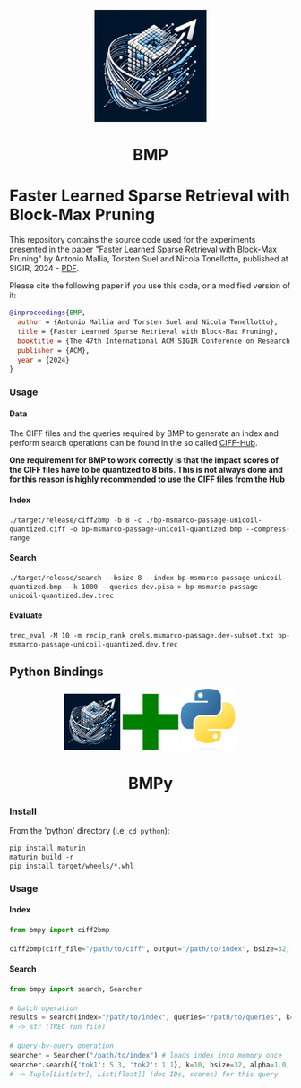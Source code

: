 <p align="center">
    <img width="200px" src="img/logo.jpg" />
    <h1 align="center">BMP</h1>
</p>

# Faster Learned Sparse Retrieval with Block-Max Pruning

This repository contains the source code used for the experiments presented in the paper "Faster Learned Sparse Retrieval with Block-Max Pruning" by Antonio Mallia, Torsten Suel and Nicola Tonellotto, published at SIGIR, 2024 - [PDF](https://arxiv.org/pdf/2405.01117). 

Please cite the following paper if you use this code, or a modified version of it:

```bibtex
@inproceedings{BMP,
  author = {Antonio Mallia and Torsten Suel and Nicola Tonellotto},
  title = {Faster Learned Sparse Retrieval with Block-Max Pruning},
  booktitle = {The 47th International ACM SIGIR Conference on Research and Development in Information Retrieval ({SIGIR})},
  publisher = {ACM},
  year = {2024}
}
```

### Usage

#### Data
The CIFF files and the queries required by BMP to generate an index and perform search operations can be found in the so called [CIFF-Hub](https://github.com/pisa-engine/ciff-hub/tree/main).

**One requirement for BMP to work correctly is that the impact scores of the CIFF files have to be quantized to 8 bits. This is not always done and for this reason is highly recommended to use the CIFF files from the Hub**

#### Index
```
./target/release/ciff2bmp -b 8 -c ./bp-msmarco-passage-unicoil-quantized.ciff -o bp-msmarco-passage-unicoil-quantized.bmp --compress-range
```
#### Search
```
./target/release/search --bsize 8 --index bp-msmarco-passage-unicoil-quantized.bmp --k 1000 --queries dev.pisa > bp-msmarco-passage-unicoil-quantized.dev.trec
```
#### Evaluate
```
trec_eval -M 10 -m recip_rank qrels.msmarco-passage.dev-subset.txt bp-msmarco-passage-unicoil-quantized.dev.trec
```

## Python Bindings

<p align="center">
    <img width="100px" src="./img/logo.jpg" />
    <img width="100px" src="./img/plus.png" />
    <img width="100px" src="./img/python.png" />
    <h1 align="center">BMPy</h1>
</p>

### Install

From the 'python' directory (i.e, `cd python`):

```
pip install maturin
maturin build -r
pip install target/wheels/*.whl
```

### Usage
#### Index
```python
from bmpy import ciff2bmp

ciff2bmp(ciff_file="/path/to/ciff", output="/path/to/index", bsize=32, compress_range=False)
```
#### Search

```python
from bmpy import search, Searcher

# batch operation
results = search(index="/path/to/index", queries="/path/to/queries", k=10, bsize=32, alpha=1.0, beta=1.0)
# -> str (TREC run file)

# query-by-query operation
searcher = Searcher("/path/to/index") # loads index into memory once
searcher.search({'tok1': 5.3, 'tok2': 1.1}, k=10, bsize=32, alpha=1.0, beta=1.0)
# -> Tuple[List[str], List[float]] (doc IDs, scores) for this query
```
